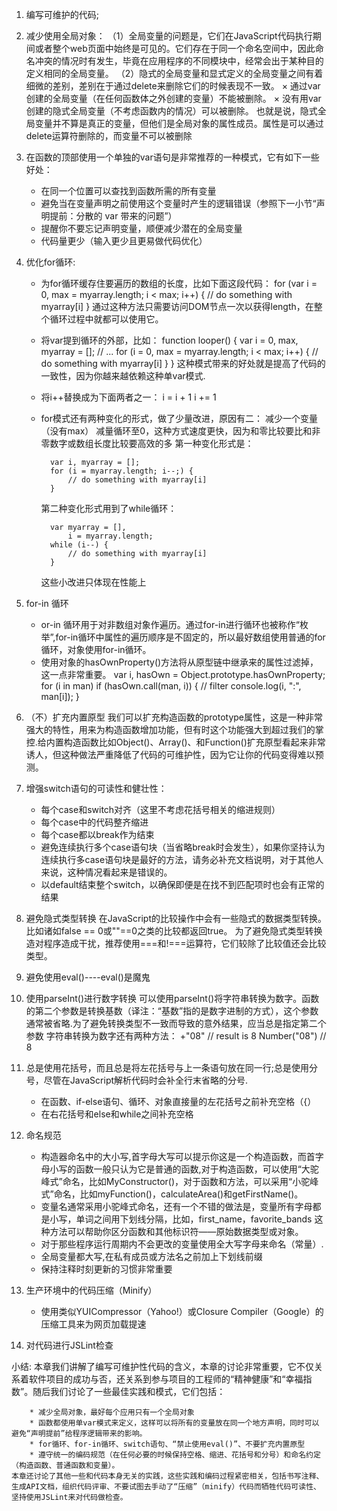 1. 编写可维护的代码;

2. 减少使用全局对象：
	（1）全局变量的问题是，它们在JavaScript代码执行期间或者整个web页面中始终是可见的。它们存在于同一个命名空间中，因此命名冲突的情况时有发生，毕竟在应用程序的不同模块中，经常会出于某种目的定义相同的全局变量。
	（2）隐式的全局变量和显式定义的全局变量之间有着细微的差别，差别在于通过delete来删除它们的时候表现不一致。
			× 通过var创建的全局变量（在任何函数体之外创建的变量）不能被删除。
			× 没有用var创建的隐式全局变量（不考虑函数内的情况）可以被删除。
		也就是说，隐式全局变量并不算是真正的变量，但他们是全局对象的属性成员。属性是可以通过delete运算符删除的，而变量不可以被删除
		
3. 在函数的顶部使用一个单独的var语句是非常推荐的一种模式，它有如下一些好处：

	* 在同一个位置可以查找到函数所需的所有变量
	* 避免当在变量声明之前使用这个变量时产生的逻辑错误（参照下一小节“声明提前：分散的 var 带来的问题”）
	* 提醒你不要忘记声明变量，顺便减少潜在的全局变量
	* 代码量更少（输入更少且更易做代码优化）

4. 优化for循环:
	* 为for循环缓存住要遍历的数组的长度，比如下面这段代码：
		for (var i = 0, max = myarray.length; i < max; i++) {
			// do something with myarray[i]
		}
		通过这种方法只需要访问DOM节点一次以获得length，在整个循环过程中就都可以使用它。
	* 将var提到循环的外部，比如：
		function looper() {
			var i = 0,
				max,
				myarray = [];
			// ...
			for (i = 0, max = myarray.length; i < max; i++) {
				// do something with myarray[i]
			}
		}
		这种模式带来的好处就是提高了代码的一致性，因为你越来越依赖这种单var模式.
	* 将i++替换成为下面两者之一：
		i = i + 1
		i += 1
	* for模式还有两种变化的形式，做了少量改进，原因有二：
		减少一个变量（没有max）
		减量循环至0，这种方式速度更快，因为和零比较要比和非零数字或数组长度比较要高效的多
		第一种变化形式是：

			var i, myarray = [];
			for (i = myarray.length; i--;) {
				// do something with myarray[i]
			}
		第二种变化形式用到了while循环：

			var myarray = [],
				i = myarray.length;
			while (i--) {
				// do something with myarray[i]
			}
		这些小改进只体现在性能上
		
5. for-in 循环
	* or-in 循环用于对非数组对象作遍历。通过for-in进行循环也被称作“枚举”,for-in循环中属性的遍历顺序是不固定的，所以最好数组使用普通的for循环，对象使用for-in循环。
	* 使用对象的hasOwnProperty()方法将从原型链中继承来的属性过滤掉，这一点非常重要。
		var i,
		hasOwn = Object.prototype.hasOwnProperty;
		for (i in man) if (hasOwn.call(man, i)) { // filter
			console.log(i, ":", man[i]);
		}
6. （不）扩充内置原型
	我们可以扩充构造函数的prototype属性，这是一种非常强大的特性，用来为构造函数增加功能，但有时这个功能强大到超过我们的掌控.给内置构造函数比如Object()、Array()、和Function()扩充原型看起来非常诱人，但这种做法严重降低了代码的可维护性，因为它让你的代码变得难以预测。
	
7. 增强switch语句的可读性和健壮性：
	* 每个case和switch对齐（这里不考虑花括号相关的缩进规则）
	* 每个case中的代码整齐缩进
	* 每个case都以break作为结束
	* 避免连续执行多个case语句块（当省略break时会发生），如果你坚持认为连续执行多case语句块是最好的方法，请务必补充文档说明，对于其他人来说，这种情况看起来是错误的。
	* 以default结束整个switch，以确保即便是在找不到匹配项时也会有正常的结果
	
8. 避免隐式类型转换
	在JavaScript的比较操作中会有一些隐式的数据类型转换。比如诸如false == 0或""==0之类的比较都返回true。
	为了避免隐式类型转换造对程序造成干扰，推荐使用===和!===运算符，它们较除了比较值还会比较类型。
	
9. 避免使用eval()----eval()是魔鬼

10. 使用parseInt()进行数字转换
	可以使用parseInt()将字符串转换为数字。函数的第二个参数是转换基数（译注：“基数”指的是数字进制的方式），这个参数通常被省略.为了避免转换类型不一致而导致的意外结果，应当总是指定第二个参数
	字符串转换为数字还有两种方法：
		+"08" // result is 8
		Number("08") // 8
		
11. 总是使用花括号，而且总是将左花括号与上一条语句放在同一行;总是使用分号，尽管在JavaScript解析代码时会补全行末省略的分号.
	* 在函数、if-else语句、循环、对象直接量的左花括号之前补充空格（{）
	* 在右花括号和else和while之间补充空格

12. 命名规范
	* 构造器命名中的大小写,首字母大写可以提示你这是一个构造函数，而首字母小写的函数一般只认为它是普通的函数,对于构造函数，可以使用“大驼峰式”命名，比如MyConstructor()，对于函数和方法，可以采用“小驼峰式”命名，比如myFunction()，calculateArea()和getFirstName()。
	* 变量名通常采用小驼峰式命名，还有一个不错的做法是，变量所有字母都是小写，单词之间用下划线分隔，比如，first_name，favorite_bands 这种方法可以帮助你区分函数和其他标识符——原始数据类型或对象。
	* 对于那些程序运行周期内不会更改的变量使用全大写字母来命名（常量）.
	* 全局变量都大写,在私有成员或方法名之前加上下划线前缀
	* 保持注释时刻更新的习惯非常重要
	
13. 生产环境中的代码压缩（Minify）
	* 使用类似YUICompressor（Yahoo!）或Closure Compiler（Google）的压缩工具来为网页加载提速
	
14. 对代码进行JSLint检查


小结:
	本章我们讲解了编写可维护性代码的含义，本章的讨论非常重要，它不仅关系着软件项目的成功与否，还关系到参与项目的工程师的“精神健康”和“幸福指数”。随后我们讨论了一些最佳实践和模式，它们包括：

		* 减少全局对象，最好每个应用只有一个全局对象
		* 函数都使用单var模式来定义，这样可以将所有的变量放在同一个地方声明，同时可以避免“声明提前”给程序逻辑带来的影响。
		* for循环、for-in循环、switch语句、“禁止使用eval()”、不要扩充内置原型
		* 遵守统一的编码规范（在任何必要的时候保持空格、缩进、花括号和分号）和命名约定（构造函数、普通函数和变量）。
	本章还讨论了其他一些和代码本身无关的实践，这些实践和编码过程紧密相关，包括书写注释、生成API文档，组织代码评审、不要试图去手动了“压缩”（minify）代码而牺牲代码可读性、坚持使用JSLint来对代码做检查。


